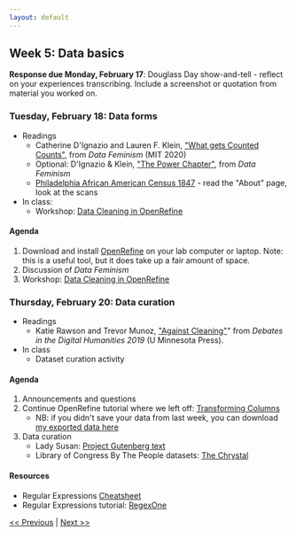 ```yaml
---
layout: default
---
```


## Week 5: Data basics

**Response due Monday, February 17**: Douglass Day show-and-tell - reflect on your experiences transcribing. Include a screenshot or quotation from material you worked on.

### Tuesday, February 18: Data forms

- Readings
	- Catherine D'Ignazio and Lauren F. Klein, ["What gets Counted Counts"](https://data-feminism.mitpress.mit.edu/pub/h1w0nbqp/release/3?readingCollection=0cd867ef), from *Data Feminism* (MIT 2020)
	- Optional: D'Ignazio & Klein, ["The Power Chapter"](https://data-feminism.mitpress.mit.edu/pub/vi8obxh7/release/4), from *Data Feminism* 
	- [Philadelphia African American Census 1847](https://ds-pages.swarthmore.edu/paac/) - read the "About" page, look at the scans
- In class: 
  - Workshop: [Data Cleaning in OpenRefine](https://atmcgrath.github.io/data-cleaning/)

#### Agenda

1. Download and install [OpenRefine](https://openrefine.org/) on your lab computer or laptop. Note: this is a useful tool, but it does take up a fair amount of space.
2. Discussion of *Data Feminism*
3. Workshop: [Data Cleaning in OpenRefine](https://atmcgrath.github.io/data-cleaning/)

### Thursday, February 20: Data curation

- Readings
	- Katie Rawson and Trevor Munoz, ["Against Cleaning"](https://dhdebates.gc.cuny.edu/read/untitled-f2acf72c-a469-49d8-be35-67f9ac1e3a60/section/07154de9-4903-428e-9c61-7a92a6f22e51)" from *Debates in the Digital Humanities 2019* (U Minnesota Press).
- In class
	- Dataset curation activity

#### Agenda

1. Announcements and questions
2. Continue OpenRefine tutorial where we left off: [Transforming Columns](https://atmcgrath.github.io/data-cleaning/sections/transforming-columns.html#challenge)
   - NB: if you didn't save your data from last week, you can download [my exported data here](https://raw.githubusercontent.com/atmcgrath/data-cleaning/refs/heads/main/data/sofaac-edited-or.csv)
3. Data curation
   - Lady Susan: [Project Gutenberg text](https://www.gutenberg.org/ebooks/946)
   - Library of Congress By The People datasets: [The Chrystal](https://www.loc.gov/item/2020449268/)

#### Resources

- Regular Expressions [Cheatsheet](https://www.rexegg.com/regex-quickstart.php)
- Regular Expressions tutorial: [RegexOne](https://regexone.com/)

[<< Previous](04) | [Next >> ](06)